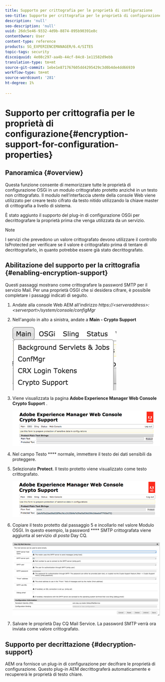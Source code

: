 ```yaml
---
title: Supporto per crittografia per le proprietà di configurazione
seo-title: Supporto per crittografia per le proprietà di configurazione
description: 'null'
seo-description: 'null'
uuid: 26dc5e46-9332-4d9b-8874-895b90391e8c
contentOwner: User
content-type: reference
products: SG_EXPERIENCEMANAGER/6.4/SITES
topic-tags: security
discoiquuid: 4e08c297-aa4b-44cf-84c8-1e11582d9ebb
translation-type: tm+mt
source-git-commit: 1ebe1e871767605dd4295429c3d0b4de4dd66939
workflow-type: tm+mt
source-wordcount: '281'
ht-degree: 1%

---
```



# Supporto per crittografia per le proprietà di configurazione{#encryption-support-for-configuration-properties}

## Panoramica {#overview}

Questa funzione consente di memorizzare tutte le proprietà di configurazione OSGi in un modulo crittografato protetto anziché in un testo non crittografato. Il modulo nell’interfaccia utente della console Web viene utilizzato per creare testo cifrato da testo nitido utilizzando la chiave master di crittografia a livello di sistema.

È stato aggiunto il supporto del plug-in di configurazione OSGi per decrittografare la proprietà prima che venga utilizzata da un servizio.

>[!NOTE]
>
>I servizi che prevedono un valore crittografato devono utilizzare il controllo IsProtected per verificare se il valore è crittografato prima di tentare di decrittografarlo, in quanto potrebbe essere già stato decrittografato.

## Abilitazione del supporto per la crittografia {#enabling-encryption-support}

Questi passaggi mostrano come crittografare la password SMTP per il servizio Mail. Per una proprietà OSGI che si desidera cifrare, è possibile completare i passaggi indicati di seguito.

1. Andate alla console Web AEM all&#39;indirizzo *https://&lt;serveraddress>:&lt;serverport>/system/console/configMgr*
1. Nell&#39;angolo in alto a sinistra, andate a **Main - Crypto Support**

   ![chlimage_1-325](assets/chlimage_1-325.png)

1. Viene visualizzata la pagina **Adobe Experience Manager Web Console Crypto Support** .

   ![screen_shot_2018-08-01at113417am](assets/screen_shot_2018-08-01at113417am.png)

1. Nel campo Testo **** normale, immettere il testo dei dati sensibili da proteggere.
1. Selezionate **Protect**. Il testo protetto viene visualizzato come testo crittografato.

   ![screen_shot_2018-08-01at113844am](assets/screen_shot_2018-08-01at113844am.png)

1. Copiare il testo protetto dal passaggio 5 e incollarlo nel valore Modulo OSGI. In questo esempio, la password **** SMTP crittografata viene aggiunta al servizio *di posta* Day CQ.

   ![screen_shot_2016-12-18at105809pm](assets/screen_shot_2016-12-18at105809pm.png)

1. Salvare le proprietà Day CQ Mail Service. La password SMTP verrà ora inviata come valore crittografato.

## Supporto per decrittazione {#decryption-support}

AEM ora fornisce un plug-in di configurazione per decifrare le proprietà di configurazione. Questo plug-in AEM decrittograferà automaticamente e recupererà le proprietà di testo chiare.
